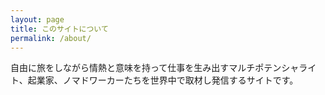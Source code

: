 ```yaml
---
layout: page
title: このサイトについて
permalink: /about/
---
```


自由に旅をしながら情熱と意味を持って仕事を生み出すマルチポテンシャライト、起業家、ノマドワーカーたちを世界中で取材し発信するサイトです。

